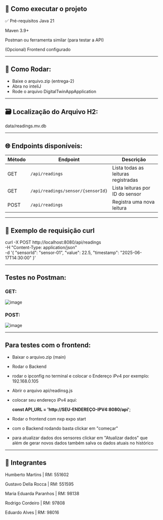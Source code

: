 ## 🚀 Como executar o projeto
✅ Pré-requisitos
Java 21

Maven 3.9+

Postman ou ferramenta similar (para testar a API)

(Opcional) Frontend configurado

--- 

## 🧱 Como Rodar:

- Baixe o arquivo.zip (entrega-2)
- Abra no inteliJ
- Rode o arquivo DigitalTwinAppApplication

--- 

## 🗃️ Localização do Arquivo H2:
data/readings.mv.db

--- 

## 🌐 Endpoints disponíveis:

| Método | Endpoint                          | Descrição                           |
| ------ | --------------------------------- | ----------------------------------- |
| GET    | `/api/readings`                   | Lista todas as leituras registradas |
| GET    | `/api/readings/sensor/{sensorId}` | Lista leituras por ID do sensor     |
| POST   | `/api/readings`                   | Registra uma nova leitura           |

--- 
## 📡 Exemplo de requisição curl

curl -X POST http://localhost:8080/api/readings \
-H "Content-Type: application/json" \
-d '{
  "sensorId": "sensor-01",
  "value": 22.5,
  "timestamp": "2025-06-17T14:30:00"
}'

---

## Testes no Postman:

### **GET:**
![image](https://github.com/user-attachments/assets/7c7f1c7d-8c87-4e86-854f-94bbf2b4e324)


### **POST:**
![image](https://github.com/user-attachments/assets/e6abc392-d3b5-4f3b-9ffb-22536d51707e)


--- 

## Para testes com o frontend:
- Baixar o arquivo.zip (main) 
- Rodar o Backend
- rodar o ipconfig no terminal e colocar o Endereço iPv4 por exemplo: 192.168.0.105
- Abrir o arquivo api/readinsg.js
- colocar seu endereço iPv4 aqui:

  **const API_URL = 'http://SEU-ENDEREÇO-IPV4:8080/api'**;
- Rodar o frontend com nxp expo start
- com o Backend rodando basta clickar em "começar"
- para atualizar dados dos sensores clickar em "Atualizar dados" que além de gerar novos dados também salva os dados atuais no histórico
  

---

## 👥 Integrantes

Humberto Martins |	RM: 551602

Gustavo Della Rocca |  RM: 551595

Maria Eduarda Paranhos |  RM: 98138

Rodrigo Cordeiro | RM: 97808

Eduardo Alves | RM: 98016

